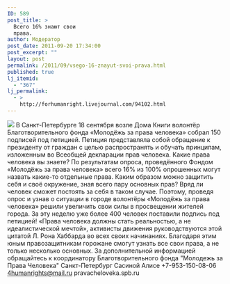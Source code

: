 ```yaml
---
ID: 589
post_title: >
  Всего 16% знают свои
  права.
author: Модератор
post_date: 2011-09-20 17:34:00
post_excerpt: ""
layout: post
permalink: /2011/09/vsego-16-znayut-svoi-prava.html
published: true
lj_itemid:
  - "367"
lj_permalink:
  - >
    http://forhumanright.livejournal.com/94102.html
---
```

<img src="http://cs5338.vk.com/u132145096/132409092/x_5b26039f.jpg" /> В Санкт-Петербурге 18 сентября возле Дома Книги волонтёр Благотворительного фонда «Молодёжь за права человека» собрал 150 подписей под петицией. Петиция представляла собой обращение к президенту от граждан с целью распространять и обучать принципам, изложенным во Всеобщей декларации прав человека.
Какие права человека вы знаете? По результатам опроса, проведённого Фондом «Молодёжь за права человека» всего 16% из 100% опрошенных могут назвать какие-то отдельные права. Каким образом можно защитить себя и своё окружение, зная всего пару основных прав? Вряд ли человек сможет постоять за себя в таком случае. Поэтому, проведя опрос и узнав о ситуации в городе волонтёры «Молодёжь за права человека»  решили увеличить свои силы в просвещении жителей города. За эту неделю уже более 400 человек поставили подпись под петицией!
«Права человека должны стать реальностью,  а не идеалистической мечтой», активисты движения руководствуются этой цитатой Л. Рона Хаббарда во всех своих начинаниях. Благодаря этим юным правозащитникам горожане смогут узнать все свои права, а не только несколько основных.
За дополнительной информацией обращайтесь к координатору Благотворительного фонда
 "Молодежь за Права Человека" Санкт-Петербург 
Сасиной Алисе 
+7-953-150-08-06 
4humanrights@mail.ru
pravacheloveka.spb.ru